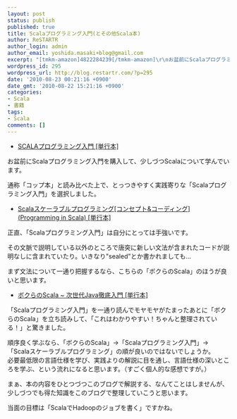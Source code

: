 ```yaml
---
layout: post
status: publish
published: true
title: Scalaプログラミング入門(とその他Scala本)
author: ReSTARTR
author_login: admin
author_email: yoshida.masaki+blog@gmail.com
excerpt: "[tmkm-amazon]4822284239[/tmkm-amazon]\r\nお盆前にScalaプログラミング入門を購入して、少しづつScalaについて学んでいます。\r\n\r\n"
wordpress_id: 295
wordpress_url: http://blog.restartr.com/?p=295
date: '2010-08-23 00:21:16 +0900'
date_gmt: '2010-08-22 15:21:16 +0900'
categories:
- Scala
- 書籍
tags:
- Scala
comments: []
---
```


* [SCALAプログラミング入門 [単行本]](http://www.amazon.co.jp/dp/4822284239)

お盆前にScalaプログラミング入門を購入して、少しづつScalaについて学んでいます。

<a id="more"></a><a id="more-295"></a>

通称「コップ本」と読み比べた上で、とっつきやすく実践寄りな「Scalaプログラミング入門」を選択しました。<br />

* [Scalaスケーラブルプログラミング[コンセプト&コーディング] (Programming in Scala) [単行本]](http://www.amazon.co.jp/dp/4844327453)

正直、「Scalaプログラミング入門」は自分にとっては手強いです。

その文脈で説明している以外のところで唐突に新しい文法が含まれたコードが説明なしに含まれていたり。いきなり"sealed”とか書かれましても…

まず文法について一通り把握するなら、こちらの「ボクらのScala」のほうが良いと思います。<br />

* [ボクらのScala ~ 次世代Java徹底入門 [単行本]](http://www.amazon.co.jp/dp/4797359404)

「Scalaプログラミング入門」を一通り読んでモヤモヤがたまったあとに「ボクらのScala」を立ち読みして、「これはわかりやすい！ちゃんと整理されている！」と驚きました。

順序良く学ぶなら、「ボクらのScala」→「Scalaプログラミング入門」→「Scalaスケーラブルプログラミング」の順が良いのではないでしょうか。<br />
必要最低限の言語仕様を学び、実践よりの解説に目を通し、言語仕様の深いところを学ぶ、という流れになると思います。（すごく個人的な感想ですが。）

まぁ、本の内容をひとつづつこのブログで解説する、なんてことはしませんが、少しづつでも得た知識をこのブログで整理していこうと思います。

当面の目標は「ScalaでHadoopのジョブを書く」ですかね。

